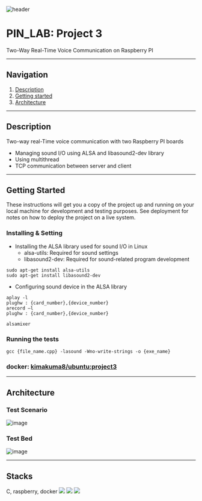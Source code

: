 ![header](https://capsule-render.vercel.app/api?type=soft&color=006EDB&fontColor=DEEAF7&height=200&section=header&text=PIN_LAB&desc=Project%203&descAlignY=80&fontSize=90)
# PIN_LAB: Project 3

Two-Way Real-Time Voice Communication on Raspberry PI

---

## Navigation
1. [Description](#Description)
2. [Getting started](#Getting-Started)
3. [Architecture](#Architecture)

---

## Description
Two-way real-Time voice communication with two Raspberry PI boards
- Managing sound I/O using ALSA and libasound2-dev library
- Using multithread
- TCP communication between server and client

---

## Getting Started

These instructions will get you a copy of the project up and running on your local machine for development and testing purposes. 
See deployment for notes on how to deploy the project on a live system.

### Installing & Setting
- Installing the ALSA library used for sound I/O in Linux
    - alsa-utils: Required for sound settings
    - libasound2-dev: Required for sound-related program development
```console
sudo apt-get install alsa-utils
sudo apt-get install libasound2-dev
```

- Configuring sound device in the ALSA library
```console
aplay -l
plughw : {card_number},{device_number}
arecord –l
plughw : {card_number},{device_number}

alsamixer
```

### Running the tests
```console
gcc {file_name.cpp} -lasound -Wno-write-strings -o {exe_name}
```

### docker: [kimakuma8/ubuntu:project3](https://hub.docker.com/layers/kimakuma8/ubuntu/project3/images/sha256-a7c68cba54a68254646067b6d37e700e0ff1d643d7900beafe8b2a5fcd9ea4f2?context=repo)

---

## Architecture
### Test Scenario
![image](https://user-images.githubusercontent.com/76460405/202168003-e979e001-38b4-47fa-be5f-8709350d8306.png)

### Test Bed
![image](https://user-images.githubusercontent.com/76460405/202168300-1d980c54-5547-483f-ba12-6907fcb7ad9a.png)

---

## Stacks
C, raspberry, docker
<img src="https://img.shields.io/badge/C-A8B9CC?style=for-the-badge&logo=C&logoColor=white"> <img src="https://img.shields.io/badge/Raspberry Pi-A22846?style=for-the-badge&logo=Raspberry Pi&logoColor=white"> <img src="https://img.shields.io/badge/Docker-2496ED?style=for-the-badge&logo=Docker&logoColor=white">
